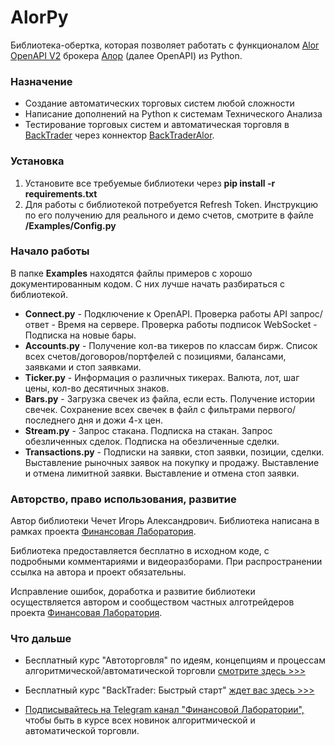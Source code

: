 # AlorPy
Библиотека-обертка, которая позволяет работать с функционалом [Alor OpenAPI V2](https://alor.dev/docs) брокера [Алор](https://www.alorbroker.ru/) (далее OpenAPI) из Python.

### Назначение
 - Создание автоматических торговых систем любой сложности
 - Написание дополнений на Python к системам Технического Анализа
 - Тестирование торговых систем и автоматическая торговля в [BackTrader](https://www.backtrader.com/) через коннектор [BackTraderAlor](https://github.com/cia76/BackTraderAlor).

### Установка
1. Установите все требуемые библиотеки через **pip install -r requirements.txt**
2. Для работы с библиотекой потребуется Refresh Token. Инструкцию по его получению для реального и демо счетов, смотрите в файле **/Examples/Config.py**

### Начало работы
В папке **Examples** находятся файлы примеров с хорошо документированным кодом. С них лучше начать разбираться с библиотекой.

- **Connect.py** - Подключение к OpenAPI. Проверка работы API запрос/ответ - Время на сервере. Проверка работы подписок WebSocket - Подписка на новые бары.
- **Accounts.py** - Получение кол-ва тикеров по классам бирж. Список всех счетов/договоров/портфелей с позициями, балансами, заявками и стоп заявками.
- **Ticker.py** - Информация о различных тикерах. Валюта, лот, шаг цены, кол-во десятичных знаков.
- **Bars.py** - Загрузка свечек из файла, если есть. Получение истории свечек. Сохранение всех свечек в файл с фильтрами первого/последнего дня и дожи 4-х цен.
- **Stream.py** - Запрос стакана. Подписка на стакан. Запрос обезличенных сделок. Подписка на обезличенные сделки.
- **Transactions.py** - Подписки на заявки, стоп заявки, позиции, сделки. Выставление рыночных заявок на покупку и продажу. Выставление и отмена лимитной заявки. Выставление и отмена стоп заявки.

### Авторство, право использования, развитие
Автор библиотеки Чечет Игорь Александрович. Библиотека написана в рамках проекта [Финансовая Лаборатория](https://finlab.vip/).

Библиотека предоставляется бесплатно в исходном коде, с подробными комментариями и видеоразборами. При распространении ссылка на автора и проект обязательны.

Исправление ошибок, доработка и развитие библиотеки осуществляется автором и сообществом частных алготрейдеров проекта [Финансовая Лаборатория](https://finlab.vip/).
### Что дальше
- Бесплатный курс "Автоторговля" по идеям, концепциям и процессам алгоритмической/автоматической торговли [смотрите здесь >>>](https://finlab.vip/wpm-category/autotrading2021/)


- Бесплатный курс "BackTrader: Быстрый старт" [ждет вас здесь >>>](https://finlab.vip/wpm-category/btquikstart/)


- [Подписывайтесь на Telegram канал "Финансовой Лаборатории",](https://t.me/finlabvip) чтобы быть в курсе всех новинок алгоритмической и автоматической торговли.

